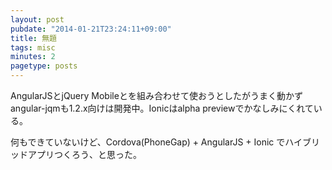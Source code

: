 ```yaml
---
layout: post
pubdate: "2014-01-21T23:24:11+09:00"
title: 無題
tags: misc
minutes: 2
pagetype: posts
---
```

AngularJSとjQuery Mobileとを組み合わせて使おうとしたがうまく動かずangular-jqmも1.2.x向けは開発中。Ionicはalpha previewでかなしみにくれている。

何もできていないけど、Cordova(PhoneGap) + AngularJS + Ionic でハイブリッドアプリつくろう、と思った。
